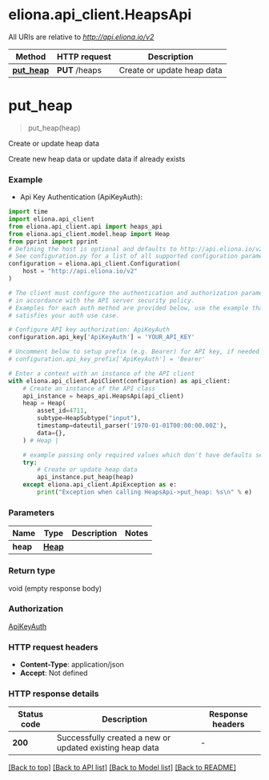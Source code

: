 # eliona.api_client.HeapsApi

All URIs are relative to *http://api.eliona.io/v2*

Method | HTTP request | Description
------------- | ------------- | -------------
[**put_heap**](HeapsApi.md#put_heap) | **PUT** /heaps | Create or update heap data


# **put_heap**
> put_heap(heap)

Create or update heap data

Create new heap data or update data if already exists

### Example

* Api Key Authentication (ApiKeyAuth):

```python
import time
import eliona.api_client
from eliona.api_client.api import heaps_api
from eliona.api_client.model.heap import Heap
from pprint import pprint
# Defining the host is optional and defaults to http://api.eliona.io/v2
# See configuration.py for a list of all supported configuration parameters.
configuration = eliona.api_client.Configuration(
    host = "http://api.eliona.io/v2"
)

# The client must configure the authentication and authorization parameters
# in accordance with the API server security policy.
# Examples for each auth method are provided below, use the example that
# satisfies your auth use case.

# Configure API key authorization: ApiKeyAuth
configuration.api_key['ApiKeyAuth'] = 'YOUR_API_KEY'

# Uncomment below to setup prefix (e.g. Bearer) for API key, if needed
# configuration.api_key_prefix['ApiKeyAuth'] = 'Bearer'

# Enter a context with an instance of the API client
with eliona.api_client.ApiClient(configuration) as api_client:
    # Create an instance of the API class
    api_instance = heaps_api.HeapsApi(api_client)
    heap = Heap(
        asset_id=4711,
        subtype=HeapSubtype("input"),
        timestamp=dateutil_parser('1970-01-01T00:00:00.00Z'),
        data={},
    ) # Heap | 

    # example passing only required values which don't have defaults set
    try:
        # Create or update heap data
        api_instance.put_heap(heap)
    except eliona.api_client.ApiException as e:
        print("Exception when calling HeapsApi->put_heap: %s\n" % e)
```


### Parameters

Name | Type | Description  | Notes
------------- | ------------- | ------------- | -------------
 **heap** | [**Heap**](Heap.md)|  |

### Return type

void (empty response body)

### Authorization

[ApiKeyAuth](../README.md#ApiKeyAuth)

### HTTP request headers

 - **Content-Type**: application/json
 - **Accept**: Not defined


### HTTP response details

| Status code | Description | Response headers |
|-------------|-------------|------------------|
**200** | Successfully created a new or updated existing heap data |  -  |

[[Back to top]](#) [[Back to API list]](../README.md#documentation-for-api-endpoints) [[Back to Model list]](../README.md#documentation-for-models) [[Back to README]](../README.md)

